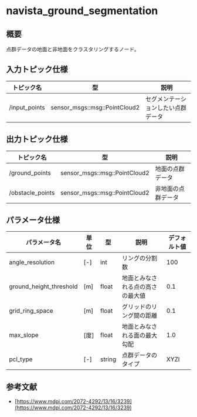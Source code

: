 # navista_ground_segmentation

## 概要

点群データの地面と非地面をクラスタリングするノード。

## 入力トピック仕様

| トピック名 | 型 | 説明 |
| --- | --- | --- |
| /input_points | sensor_msgs::msg::PointCloud2 | セグメンテーションしたい点群データ |

## 出力トピック仕様

| トピック名 | 型 | 説明 |
| --- | --- | --- |
| /ground_points | sensor_msgs::msg::PointCloud2 | 地面の点群データ |
| /obstacle_points | sensor_msgs::msg::PointCloud2 | 非地面の点群データ |

## パラメータ仕様

| パラメータ名 | 単位 | 型 | 説明 | デフォルト値 |
| --- | --- | --- | --- | --- |
| angle_resolution | [-] | int | リングの分割数 | 100 |
| ground_height_threshold | [m] | float | 地面とみなされる点の高さの最大値 | 0.1 |
| grid_ring_space | [m] | float | グリッドのリング間の距離 | 0.1 |
| max_slope | [度] | float | 地面とみなされる面の最大勾配 | 1.0 |
| pcl_type | [-] | string | 点群データのタイプ | XYZI |

## 参考文献

- [https://www.mdpi.com/2072-4292/13/16/3239](https://www.mdpi.com/2072-4292/13/16/3239)
